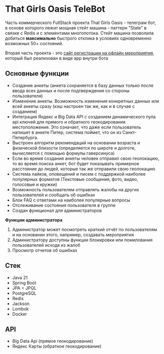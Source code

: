 # That Girls Oasis TeleBot

Часть коммерческого FullStack проекта That Girls Oasis - телеграм бот, в основе которого лежит мощная стейт машина - паттерн "State" в связке с Redis и с элементами многопотока.
Стейт машина позволила добиться **максимально** быстрого отклика в условиях одновременно возможных 50+ состояний.

Вторая часть проекта - это [сайт регистрации на офлайн мероприятия](https://github.com/Nikidzawa/That_Girls_Oasis_Site), который был реализован в виде app внутри бота

## Основные функции
* Создание анкеты (анкета сохраняется в базу данных только после ввода всех данных и после подтверждения со стороны пользователя)
* Изменение анкеты. Возможность изменения конкретных данных или всей анкеты сразу (кэш настроен так же, как и в случае с созданием)
* Интеграция Яндекс и Big Data API с созданием динамического пула api ключей для прямого и обратного геокодирования местоположения. Это означает, что даже если пользователь напишет в анкете Питер, система поймет, что он из Санкт-Петербурга.
* Выстроен алгоритм рекомендаций на основании возраста и физической близости (определяется по широте и долготе, вычисляется с помощью формулы гаверсинуса)
* Если во время создания анкеты человек отправил свою геолокацию, то во время поиска анкет, бот будет показывать примерное расстояние до людей, которые так же отправили свою геолокацию
* Система лайков, оповещений и писем с поддержкой наиболее популярных форматов (Текстовые сообщения, фото, видео, голосовые и кружки)
* Возможность пользователям отправлять жалобы на других пользователей и сообщать об ошибках
* Блок FAQ с ответами на наиболее популярные вопросы
* Отслеживание состояния пользователя в группе
* Создан функционал для администраторов

**Функции администратора**
1. Администратор может посмотреть краткий отчёт по пользователям и на основании этого, например, создавать мероприятия
2. Администратору доступны функции блокировки или помилования пользователей исходя из жалоб
3. Просмотр отчетов об ошибках

## Стек
* Java 21
* Spring Boot
* JPA + JPQL
* PostgreSQL
* Redis
* Jackson
* Lombok
* Docker

## API
* Big Data Api (прямое геокодирование)
* Яндекс Карты (обратное геокодирование)